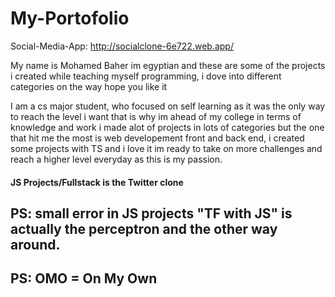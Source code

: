 # My-Portofolio

Social-Media-App: http://socialclone-6e722.web.app/

My name is Mohamed Baher im egyptian and these are some of the projects i created while teaching myself programming, i dove into different categories on the way hope you like it

I am a cs major student, who focused on self learning as it was the only way to reach the level i want
that is why im ahead of my college in terms of knowledge and work i made alot of projects in lots of categories
but the one that hit me the most is web developement front and back end, i created some projects with TS and i love it
im ready to take on more challenges and reach a higher level everyday as this is my passion.

#### JS Projects/Fullstack is the Twitter clone

## PS: small error in JS projects "TF with JS" is actually the perceptron and the other way around.
## PS: OMO = On My Own
